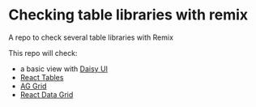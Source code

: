 # Checking table libraries with remix

A repo to check several table libraries with Remix

This repo will check:

- a basic view with [Daisy UI](https://daisyui.com/)
- [React Tables](https://react-table-library.com/)
- [AG Grid](https://www.ag-grid.com/)
- [React Data Grid](https://reactdatagrid.io/)
